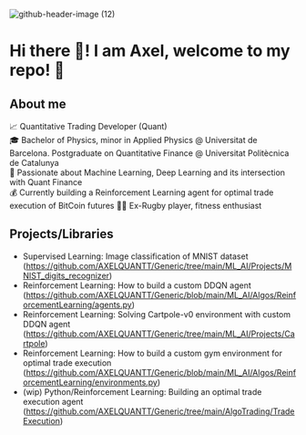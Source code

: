 ![github-header-image (12)](https://github.com/user-attachments/assets/624f5e4c-730b-4c3c-867f-39435ec9fe44)

# Hi there 👋! I am Axel, welcome to my repo! 🚀
## About me
📈 Quantitative Trading Developer (Quant)  
🎓 Bachelor of Physics, minor in Applied Physics @ Universitat de Barcelona. Postgraduate on Quantitative Finance @ Universitat Politècnica de Catalunya  
🌱 Passionate about Machine Learning, Deep Learning and its intersection with Quant Finance  
💰 Currently building a Reinforcement Learning agent for optimal trade execution of BitCoin futures 
🏋️‍♂️ Ex-Rugby player, fitness enthusiast  


## Projects/Libraries
- Supervised Learning: Image classification of MNIST dataset (https://github.com/AXELQUANTT/Generic/tree/main/ML_AI/Projects/MNIST_digits_recognizer)  
- Reinforcement Learning: How to build a custom DDQN agent  (https://github.com/AXELQUANTT/Generic/blob/main/ML_AI/Algos/ReinforcementLearning/agents.py)
- Reinforcement Learning: Solving Cartpole-v0 environment with custom DDQN agent (https://github.com/AXELQUANTT/Generic/tree/main/ML_AI/Projects/Cartpole)  
- Reinforcement Learning: How to build a custom gym environment for optimal trade execution  (https://github.com/AXELQUANTT/Generic/blob/main/ML_AI/Algos/ReinforcementLearning/environments.py)
- (wip) Python/Reinforcement Learning: Building an optimal trade execution agent  (https://github.com/AXELQUANTT/Generic/tree/main/AlgoTrading/TradeExecution)
